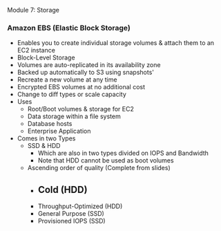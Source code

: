 Module 7: Storage

### Amazon EBS (Elastic Block Storage)
- Enables you to create individual storage volumes & attach them to an EC2 instance
- Block-Level Storage
- Volumes are auto-replicated in its availability zone
- Backed up automatically to S3 using snapshots'
- Recreate a new volume at any time
- Encrypted EBS volumes at no additional cost
- Change to diff types or scale capacity
- Uses
	- Root/Boot volumes & storage for EC2
	- Data storage within a file system
	- Database hosts
	- Enterprise Application
- Comes in two Types
	- SSD & HDD
		- Which are also in two types divided on IOPS and Bandwidth
		- Note that HDD cannot be used as boot volumes
	- Ascending order of quality (Complete from slides)
		- Cold (HDD)
			- 
		- Throughput-Optimized (HDD)
		- General Purpose (SSD)
		- Provisioned IOPS (SSD)